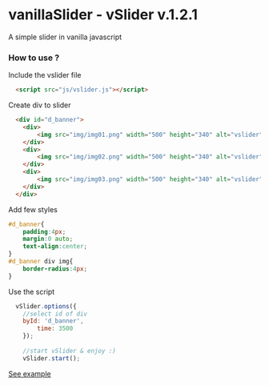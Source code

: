 # vanillaSlider - vSlider v.1.2.1
A simple slider in vanilla javascript

### How to use ?
Include the vslider file
```html
  <script src="js/vslider.js"></script>
```

Create div to slider
```html
  <div id="d_banner">
  	<div>
  		<img src="img/img01.png" width="500" height="340" alt="vslider" />
  	</div>
  	<div>
  		<img src="img/img02.png" width="500" height="340" alt="vslider" />
  	</div>
  	<div>
  		<img src="img/img03.png" width="500" height="340" alt="vslider" />
  	</div>
  </div>
```

Add few styles
```css
#d_banner{
    padding:4px;
    margin:0 auto;
    text-align:center;
}
#d_banner div img{
    border-radius:4px;
}
```

Use the script
```javascript
  vSlider.options({
    //select id of div
	byId: 'd_banner',
    	time: 3500
	});
	
	//start vSlider & enjoy :)
	vSlider.start();
```
[See example](http://jsfiddle.net/ymodk022/)
